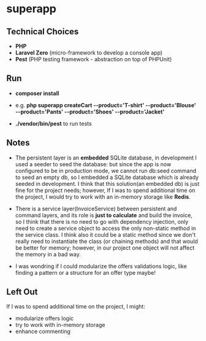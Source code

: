 superapp
========

Technical Choices
-----------------

* **PHP**
* **Laravel Zero** (micro-framework to develop a console app)
* **Pest** (PHP testing framework - abstraction on top of PHPUnit)


Run
---

* **composer install**

* e.g. **php superapp createCart --product='T-shirt' --product='Blouse' --product='Pants' --product='Shoes' --product='Jacket'**

* **./vendor/bin/pest** to run tests


Notes
-----

* The persistent layer is an **embedded** SQLite database, in development I used a seeder to seed the database: but since the app is now configured to be in production mode, we cannot run db:seed command to seed an empty db, so I embedded a SQLite database which is already seeded in development. I think that this solution(an embedded db) is just fine for the project needs; however, If I was to spend additional time on the project, I would try to work with an in-memory storage like **Redis**.

* There is a service layer(InvoiceService) between persistent and command layers, and its role is **just to calculate** and build the invoice, so I think that there is no need to go with dependency injection, only need to create a service object to access the only non-static method in the service class. I think also it could be a static method since we don't really need to instantiate the class (or chaining methods) and that would be better for memory; however, in our project one object will not affect the memory in a bad way.

* I was wondring if I could modularize the offers validations logic, like finding a pattern or a structure for an offer type maybe!


Left Out
--------

If I was to spend additional time on the project, I might:

* modularize offers logic
* try to work with in-memory storage
* enhance commenting

